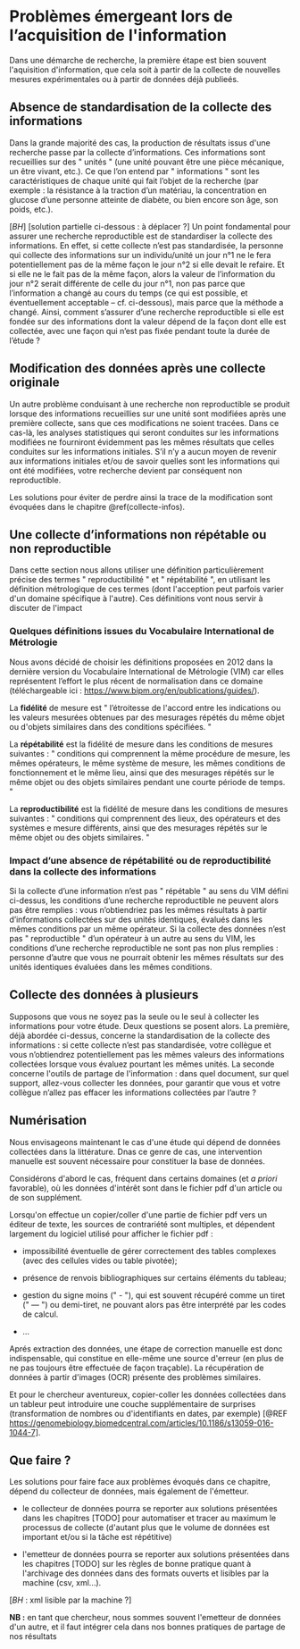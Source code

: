 # Problèmes émergeant lors de l’acquisition de l'information

Dans une démarche de recherche, la première étape est bien souvent l'aquisition
d'information, que cela soit à partir de la collecte de nouvelles mesures expérimentales 
ou à partir de données déjà publieés.



## Absence de standardisation de la collecte des informations

Dans la grande majorité des cas, la production de résultats issus d'une recherche passe par
la collecte d’informations. Ces informations sont recueillies sur des " unités " (une 
unité pouvant être une pièce mécanique, un être vivant, etc.). Ce que l’on entend par 
" informations " sont les caractéristiques de chaque unité qui fait l’objet de la 
recherche (par exemple : la résistance à la traction d’un matériau, la concentration en 
glucose d’une personne atteinte de diabète, ou bien encore son âge, son poids, etc.). 

[*BH*] [solution partielle ci-dessous : à déplacer ?]
Un point fondamental pour assurer une recherche reproductible est de standardiser la collecte 
des informations. En effet, si cette collecte n’est pas standardisée, la personne qui collecte 
des informations sur un individu/unité un jour n°1 ne le fera potentiellement pas de la même façon le 
jour n°2 si elle devait le refaire. Et si elle ne le fait pas de la même façon, alors la valeur 
de l’information du jour n°2 serait différente de celle du jour n°1, non pas parce que l’information 
a changé au cours du temps (ce qui est possible, et éventuellement acceptable – cf. ci-dessous), 
mais parce que la méthode a changé. Ainsi, comment s’assurer d’une recherche reproductible si elle 
est fondée sur des informations dont la valeur dépend de la façon dont elle est collectée, avec une 
façon qui n’est pas fixée pendant toute la durée de l’étude ? 



## Modification des données après une collecte originale

Un autre problème conduisant à une recherche non reproductible se produit lorsque des 
informations recueillies sur une unité sont modifiées après une première collecte, 
sans que ces modifications ne soient tracées. Dans ce cas-là, les analyses statistiques 
qui seront conduites sur les informations modifiées ne fourniront évidemment pas les 
mêmes résultats que celles conduites sur les informations initiales. S’il n’y a aucun 
moyen de revenir aux informations initiales et/ou de savoir quelles sont les informations 
qui ont été modifiées, votre recherche devient par conséquent non reproductible.

Les solutions pour éviter de perdre ainsi la trace de la modification
sont évoquées dans le chapitre \@ref(collecte-infos).



## Une collecte d’informations non répétable ou non reproductible

Dans cette section nous allons utiliser une définition particulièrement précise des 
termes " reproductibilité " et " répétabilité ", en utilisant les définition métrologique 
de ces termes (dont l'acception peut parfois varier d'un domaine spécifique à l'autre). Ces 
définitions vont nous servir à discuter de l'impact


### Quelques définitions issues du Vocabulaire International de Métrologie

Nous avons décidé de choisir les définitions proposées en 2012 dans la dernière version 
du Vocabulaire International de Métrologie (VIM) car elles représentent l’effort le plus 
récent de normalisation dans ce domaine (téléchargeable ici : 
https://www.bipm.org/en/publications/guides/).

La **fidélité** de mesure est " l’étroitesse de l'accord entre les indications ou les 
valeurs mesurées obtenues par des mesurages répétés du même objet ou d'objets similaires 
dans des conditions spécifiées. "

La **répétabilité** est la fidélité de mesure dans les conditions de mesures suivantes : 
" conditions qui comprennent la même procédure de mesure, les mêmes opérateurs, le même 
système de mesure, les mêmes conditions de fonctionnement et le même lieu, ainsi que des 
mesurages répétés sur le même objet ou des objets similaires pendant une courte période 
de temps. "

La **reproductibilité** est la fidélité de mesure dans les conditions de mesures suivantes : 
" conditions qui comprennent des lieux, des opérateurs et des systèmes e mesure différents, 
ainsi que des mesurages répétés sur le même objet ou des objets similaires. "


### Impact d’une absence de répétabilité ou de reproductibilité dans la collecte des informations

Si la collecte d’une information n’est pas " répétable " au sens du VIM défini ci-dessus, les 
conditions d’une recherche reproductible ne peuvent alors pas être remplies : vous n’obtiendriez 
pas les mêmes résultats à partir d’informations collectées sur des unités identiques, évalués 
dans les mêmes conditions par un même opérateur. Si la collecte des données n’est pas " reproductible " 
d’un opérateur à un autre au sens du VIM, les conditions d’une recherche reproductible ne sont pas non 
plus remplies : personne d’autre que vous ne pourrait obtenir les mêmes résultats sur des unités 
identiques évaluées dans les mêmes conditions.



## Collecte des données à plusieurs

Supposons que vous ne soyez pas la seule ou le seul à collecter les informations pour votre étude. 
Deux questions se posent alors. La première, déjà abordée ci-dessus, concerne la standardisation 
de la collecte des informations : si cette collecte n’est pas standardisée, votre collègue et vous 
n’obtiendrez potentiellement pas les mêmes valeurs des informations collectées lorsque vous évaluez 
pourtant les mêmes unités. La seconde concerne l'outils de partage de l'information : dans quel 
document, sur quel support, allez-vous collecter les données, pour garantir que vous et votre 
collègue n’allez pas effacer les informations collectées par l’autre ?



## Numérisation

Nous envisageons maintenant le cas d'une étude qui dépend de données collectées dans 
la littérature. Dnas ce genre de cas, une intervention manuelle est souvent nécessaire 
pour constituer la base de données. 

Considérons d'abord le cas, fréquent dans certains domaines (et *a priori* favorable), 
où les données d'intérêt sont dans le fichier pdf d'un article ou de son supplément. 

Lorsqu'on effectue un copier/coller d'une partie de fichier pdf vers un éditeur de texte, 
les sources de contrariété sont multiples, et dépendent largement du logiciel utilisé pour 
afficher le fichier pdf :
  
 - impossibilité éventuelle de gérer correctement des tables complexes 
(avec des cellules vides ou table pivotée);

 - présence de renvois bibliographiques sur certains éléments du tableau;

 - gestion du signe moins (" - "), qui est souvent récupéré comme un tiret (" — ") 
ou demi-tiret, ne pouvant alors pas être interprété par les codes de calcul.

* ...

Aprés extraction des données, une étape de correction manuelle est donc indispensable,
qui constitue en elle-même une source d'erreur (en plus de ne pas toujours être 
effectuée de façon traçable). La récupération de données à partir d'images (OCR) 
présente des problèmes similaires.

Et pour le chercheur aventureux, copier-coller les données collectées dans un tableur peut 
introduire une couche supplémentaire de surprises (transformation de nombres ou 
d'identifiants en dates, par exemple) [@REF https://genomebiology.biomedcentral.com/articles/10.1186/s13059-016-1044-7].


## Que faire ?

Les solutions pour faire face aux problèmes évoqués dans ce chapitre, 
dépend du collecteur de données, mais également de l'émetteur. 

 - le collecteur de données pourra se reporter aux solutions présentées dans les chapitres [TODO] 
pour automatiser et tracer au maximum le processus de collecte (d'autant plus que le volume 
de données est important et/ou si la tâche est répétitive)
 
 - l'emetteur de données pourra se reporter aux solutions présentées dans les chapitres [TODO]
sur les règles de bonne pratique quant à l'archivage des données dans des formats 
ouverts et lisibles par la machine (csv, xml...).

[*BH* : xml lisible par la machine ?]

**NB :** en tant que chercheur, nous sommes souvent l'emetteur de données d'un autre,
et il faut intégrer cela dans nos bonnes pratiques de partage de nos résultats




